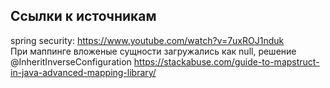 ## Ссылки к источникам
spring security: https://www.youtube.com/watch?v=7uxROJ1nduk  
При маппинге вложеные сущности загружались как null, решение @InheritInverseConfiguration
https://stackabuse.com/guide-to-mapstruct-in-java-advanced-mapping-library/